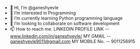 - 👋 Hi, I’m @ganeshyevle
- 👀 I’m interested in Programming
- 🌱 I’m currently learning Python programming language
- 💞️ I’m looking to collaborate on software development
- 📫 How to reach me. 
   LINKEDIN PROFILE LINK -- www.linkedin.com/in/ganeshyevle/
   MY GMAIL -- ganeshyevle9011@gmail.com
   MY MOBILE No. -- 9011256915

<!---
ganeshyevle/ganeshyevle is a ✨ special ✨ repository because its `README.md` (this file) appears on your GitHub profile.
You can click the Preview link to take a look at your changes.
--->
